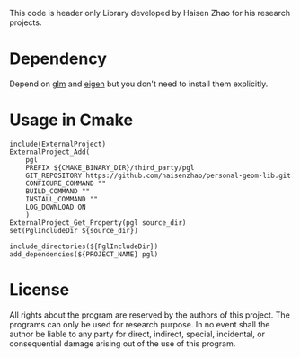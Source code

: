 This code is header only Library developed by Haisen Zhao for his research projects.

# Dependency

Depend on [glm](https://github.com/g-truc/glm.git) and [eigen](https://github.com/libigl/eigen.git) but you don't need to install them explicitly.

# Usage in Cmake

```
include(ExternalProject)
ExternalProject_Add(
    pgl
    PREFIX ${CMAKE_BINARY_DIR}/third_party/pgl
    GIT_REPOSITORY https://github.com/haisenzhao/personal-geom-lib.git
    CONFIGURE_COMMAND ""
    BUILD_COMMAND ""
    INSTALL_COMMAND ""
    LOG_DOWNLOAD ON
    )
ExternalProject_Get_Property(pgl source_dir)
set(PglIncludeDir ${source_dir})

include_directories(${PglIncludeDir})
add_dependencies(${PROJECT_NAME} pgl)
```


# License
All rights about the program are reserved by the authors of this project. The programs can only be used for research purpose. In no event shall the author be liable to any party for direct, indirect, special, incidental, or consequential damage arising out of the use of this program.
